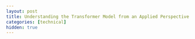 ```yaml
---
layout: post
title: Understanding the Transformer Model from an Applied Perspective
categories: [technical]
hidden: true
---
```


